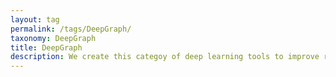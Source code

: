 ```yaml
---
layout: tag
permalink: /tags/DeepGraph/
taxonomy: DeepGraph
title: DeepGraph
description: We create this categoy of deep learning tools to improve representation learning on bio-inputs involving a graph relation (e.g., HiC conformational structure of genome). 
---
```

